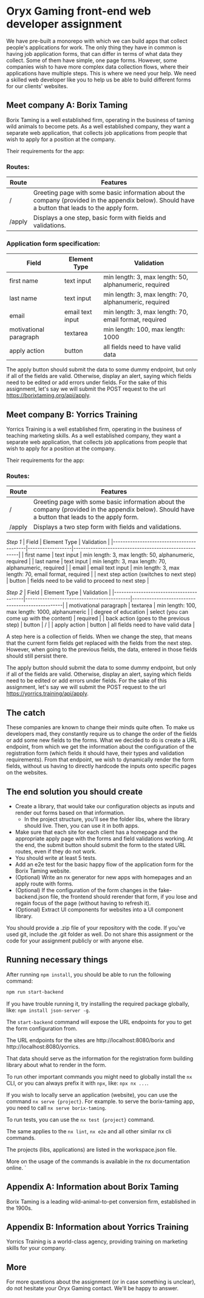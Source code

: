 # Oryx Gaming front-end web developer assignment

We have pre-built a monorepo with which we can build apps that collect people's applications for work.
The only thing they have in common is having job application forms, that can differ in terms of what data they collect.
Some of them have simple, one page forms. However, some companies wish to have more complex data collection
flows, where their applications have multiple steps. This is where we need your help. We need a skilled web developer
like you to help us be able to build different forms for our clients' websites.

## Meet company A: Borix Taming

Borix Taming is a well established firm, operating in the business of taming wild animals to become pets.
As a well established company, they want a separate web application, that collects job applications from people
that wish to apply for a position at the company.

Their requirements for the app:

### Routes:

| Route  | Features                                                                                                                                         |
| ------ | ------------------------------------------------------------------------------------------------------------------------------------------------ |
| /      | Greeting page with some basic information about the company (provided in the appendix below). Should have a button that leads to the apply form. |
| /apply | Displays a one step, basic form with fields and validations.                                                                                     |

### Application form specification:

| Field                  | Element Type     | Validation                                            |
| ---------------------- | ---------------- | ----------------------------------------------------- |
| first name             | text input       | min length: 3, max length: 50, alphanumeric, required |
| last name              | text input       | min length: 3, max length: 70, alphanumeric, required |
| email                  | email text input | min length: 3, max length: 70, email format, required |
| motivational paragraph | textarea         | min length: 100, max length: 1000                     |
| apply action           | button           | all fields need to have valid data                    |

The apply button should submit the data to some dummy endpoint, but only if all of the fields are valid.
Otherwise, display an alert, saying which fields need to be edited or add errors under fields. For the sake of this assignment,
let's say we will submit the POST request to the url https://borixtaming.org/api/apply.

## Meet company B: Yorrics Training

Yorrics Training is a well established firm, operating in the business of teaching marketing skills.
As a well established company, they want a separate web application, that collects job applications from people
that wish to apply for a position at the company.

Their requirements for the app:

### Routes:

| Route  | Features                                                                                                                                         |
| ------ | ------------------------------------------------------------------------------------------------------------------------------------------------ |
| /      | Greeting page with some basic information about the company (provided in the appendix below). Should have a button that leads to the apply form. |
| /apply | Displays a two step form with fields and validations.                                                                                            |

_Step 1_
| Field | Element Type | Validation |
|------------------------------------------|------------------|-------------------------------------------------------|
| first name | text input | min length: 3, max length: 50, alphanumeric, required |
| last name | text input | min length: 3, max length: 70, alphanumeric, required |
| email | email text input | min length: 3, max length: 70, email format, required |
| next step action (switches to next step) | button | fields need to be valid to proceed to next step |

_Step 2_
| Field | Element Type | Validation |
|-----------------------------------------|-------------------------------------------|-------------------------------------------------|
| motivational paragraph | textarea | min length: 100, max length: 1000, alphanumeric |
| degree of education | select (you can come up with the content) | required |
| back action (goes to the previous step) | button | / |
| apply action | button | all fields need to have valid data |

A step here is a collection of fields. When we change the step, that means that the current form fields
get replaced with the fields from the next step.
However, when going to the previous fields, the data, entered in those fields should still persist there.

The apply button should submit the data to some dummy endpoint, but only if all of the fields are valid.
Otherwise, display an alert, saying which fields need to be edited or add errors under fields. For the sake of this assignment,
let's say we will submit the POST request to the url https://yorrics.training/api/apply.

## The catch

These companies are known to change their minds quite often. To make us developers mad,
they constantly require us to change the order of the fields or add some new fields to the
forms. What we decided to do is create a URL endpoint, from which we get the information
about the configuration of the registration form (which fields it should have, their types and
validation requirements). From that endpoint, we wish to dynamically render the form fields,
without us having to directly hardcode the inputs onto specific pages on the websites.

## The end solution you should create

- Create a library, that would take our configuration objects as inputs and render out forms based on that information.
  - In the project structure, you'll see the folder libs, where the library should live. Then, you can use it in both apps.
- Make sure that each site for each client has a homepage and the appropriate apply page with the forms and field validations working. At the end, the submit button should submit the form to the stated URL routes, even if they do not work.
- You should write at least 5 tests.
- Add an e2e test for the basic happy flow of the application form for the Borix Taming website.
- (Optional) Write an nx generator for new apps with homepages and an apply route with forms.
- (Optional) If the configuration of the form changes in the fake-backend.json file, the frontend should rerender that form, if you lose and regain focus of the page (without having to refresh it).
- (Optional) Extract UI components for websites into a UI component library.

You should provide a .zip file of your repository with the code. If you've used git, include the .git folder as well. Do not share this assignment or the code for your assignment publicly or with anyone else.

## Running necessary things

After running `npm install`, you should be able to run the following command:

```sh
npm run start-backend
```

If you have trouble running it, try installing the required package globally, like: `npm install json-server -g`.

The `start-backend` command will expose the URL endpoints for you to get the form configuration from.

The URL endpoints for the sites are http://localhost:8080/borix and http://localhost:8080/yorrics.

That data should serve as the information for the registration form building library
about what to render in the form.

To run other important commands you might need to globally install the `nx` CLI, or you can always prefix it with `npx`, like: `npx nx ...`.

If you wish to locally serve an application (website), you can use the command `nx serve {project}`. For example. to serve the borix-taming app, you need to call `nx serve borix-taming`.

To run tests, you can use the `nx test {project}` command.

The same applies to the `nx lint`, `nx e2e` and all other similar nx cli commands.

The projects (libs, applications) are listed in the workspace.json file.

More on the usage of the commands is available in the nx documentation online.
`

## Appendix A: Information about Borix Taming

Borix Taming is a leading wild-animal-to-pet conversion firm, established in the 1900s.

## Appendix B: Information about Yorrics Training

Yorrics Training is a world-class agency, providing training on marketing skills for your company.

## More

For more questions about the assignment (or in case something is unclear), do not hesitate your Oryx Gaming contact. We'll be happy to answer.
